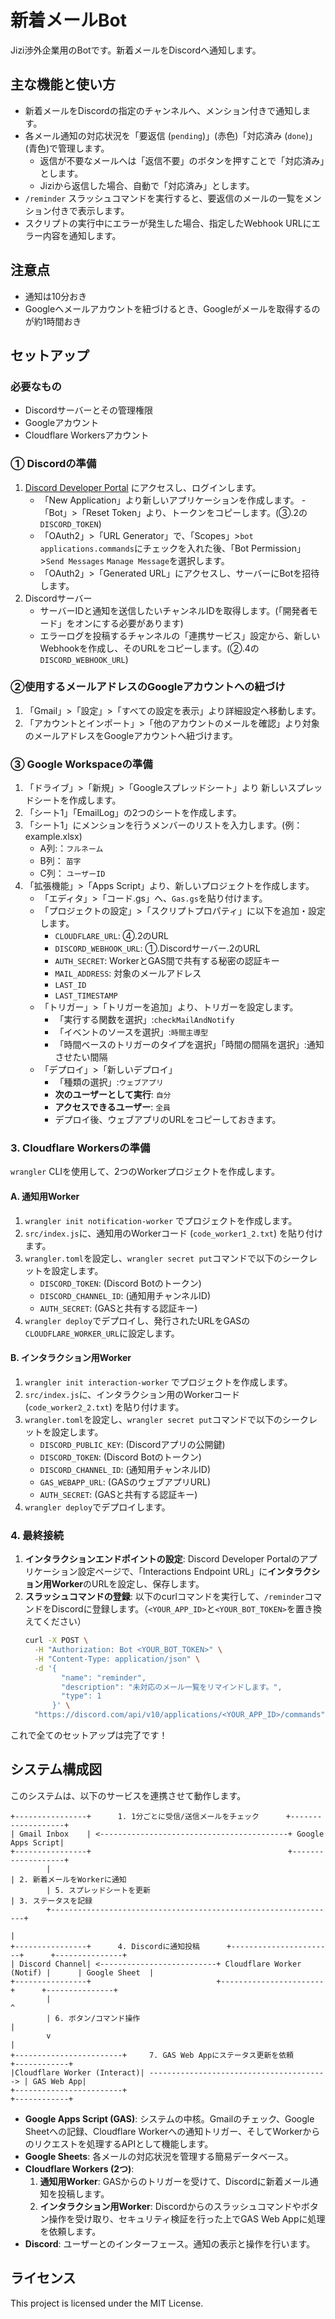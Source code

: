 # 新着メールBot

Jizi渉外企業用のBotです。新着メールをDiscordへ通知します。

## 主な機能と使い方

  - 新着メールをDiscordの指定のチャンネルへ、メンション付きで通知します。
  - 各メール通知の対応状況を「要返信 (`pending`)」(赤色)「対応済み (`done`)」(青色)で管理します。
    - 返信が不要なメールへは「返信不要」のボタンを押すことで「対応済み」とします。
    - Jiziから返信した場合、自動で「対応済み」とします。
  - `/reminder` スラッシュコマンドを実行すると、要返信のメールの一覧をメンション付きで表示します。
  - スクリプトの実行中にエラーが発生した場合、指定したWebhook URLにエラー内容を通知します。

## 注意点

  - 通知は10分おき
  - Googleへメールアカウントを紐づけるとき、Googleがメールを取得するのが約1時間おき

## セットアップ

### 必要なもの
  - Discordサーバーとその管理権限
  - Googleアカウント
  - Cloudflare Workersアカウント

### ① Discordの準備

1. [Discord Developer Portal](https://discord.com/developers/applications) にアクセスし、ログインします。
    - 「New Application」より新しいアプリケーションを作成します。
    -「Bot」\>「Reset Token」より、トークンをコピーします。(③.2の`DISCORD_TOKEN`)
    - 「OAuth2」\>「URL Generator」で、「Scopes」\>`bot` `applications.commands`にチェックを入れた後、「Bot Permission」\>`Send Messages` `Manage Message`を選択します。
    - 「OAuth2」\>「Generated URL」にアクセスし、サーバーにBotを招待します。
2. Discordサーバー
    - サーバーIDと通知を送信したいチャンネルIDを取得します。(「開発者モード」をオンにする必要があります)
    - エラーログを投稿するチャンネルの「連携サービス」設定から、新しいWebhookを作成し、そのURLをコピーします。(②.4の`DISCORD_WEBHOOK_URL`)

### ②使用するメールアドレスのGoogleアカウントへの紐づけ

1. 「Gmail」\>「設定」\>「すべての設定を表示」より詳細設定へ移動します。
2. 「アカウントとインポート」\>「他のアカウントのメールを確認」より対象のメールアドレスをGoogleアカウントへ紐づけます。

### ③ Google Workspaceの準備

1. 「ドライブ」\>「新規」\>「Googleスプレッドシート」より 新しいスプレッドシートを作成します。
2. 「シート1」「EmailLog」の2つのシートを作成します。
3. 「シート1」にメンションを行うメンバーのリストを入力します。(例：example.xlsx)
      - A列:：`フルネーム`
      - B列： `苗字`
      - C列： `ユーザーID`
4.  「拡張機能」\>「Apps Script」より、新しいプロジェクトを作成します。
      - 「エディタ」\>「コード.gs」へ、`Gas.gs`を貼り付けます。
      - 「プロジェクトの設定」\>「スクリプトプロパティ」に以下を追加・設定します。
          - `CLOUDFLARE_URL`: ④.2のURL
          - `DISCORD_WEBHOOK_URL`: ①.Discordサーバー.2のURL
          - `AUTH_SECRET`: WorkerとGAS間で共有する秘密の認証キー
          - `MAIL_ADDRESS`: 対象のメールアドレス
          - `LAST_ID`
          - `LAST_TIMESTAMP`
      - 「トリガー」\>「トリガーを追加」より、トリガーを設定します。
          - 「実行する関数を選択」:`checkMailAndNotify`
          - 「イベントのソースを選択」:`時間主導型`
          - 「時間ベースのトリガーのタイプを選択」「時間の間隔を選択」:通知させたい間隔
      - 「デプロイ」\>「新しいデプロイ」
          - 「種類の選択」:`ウェブアプリ`
          - **次のユーザーとして実行**: `自分`
          - **アクセスできるユーザー**: `全員`
          - デプロイ後、ウェブアプリのURLをコピーしておきます。

### 3\. Cloudflare Workersの準備

`wrangler` CLIを使用して、2つのWorkerプロジェクトを作成します。

#### A. 通知用Worker

1.  `wrangler init notification-worker` でプロジェクトを作成します。
2.  `src/index.js`に、通知用のWorkerコード (`code_worker1_2.txt`) を貼り付けます。
3.  `wrangler.toml`を設定し、`wrangler secret put`コマンドで以下のシークレットを設定します。
      - `DISCORD_TOKEN`: (Discord Botのトークン)
      - `DISCORD_CHANNEL_ID`: (通知用チャンネルID)
      - `AUTH_SECRET`: (GASと共有する認証キー)
4.  `wrangler deploy`でデプロイし、発行されたURLをGASの`CLOUDFLARE_WORKER_URL`に設定します。

#### B. インタラクション用Worker

1.  `wrangler init interaction-worker` でプロジェクトを作成します。
2.  `src/index.js`に、インタラクション用のWorkerコード (`code_worker2_2.txt`) を貼り付けます。
3.  `wrangler.toml`を設定し、`wrangler secret put`コマンドで以下のシークレットを設定します。
      - `DISCORD_PUBLIC_KEY`: (Discordアプリの公開鍵)
      - `DISCORD_TOKEN`: (Discord Botのトークン)
      - `DISCORD_CHANNEL_ID`: (通知用チャンネルID)
      - `GAS_WEBAPP_URL`: (GASのウェブアプリURL)
      - `AUTH_SECRET`: (GASと共有する認証キー)
4.  `wrangler deploy`でデプロイします。

### 4\. 最終接続

1.  **インタラクションエンドポイントの設定**: Discord Developer Portalのアプリケーション設定ページで、「Interactions Endpoint URL」に**インタラクション用Worker**のURLを設定し、保存します。
2.  **スラッシュコマンドの登録**: 以下のcurlコマンドを実行して、`/reminder`コマンドをDiscordに登録します。（`<YOUR_APP_ID>`と`<YOUR_BOT_TOKEN>`を置き換えてください）
    ```bash
    curl -X POST \
      -H "Authorization: Bot <YOUR_BOT_TOKEN>" \
      -H "Content-Type: application/json" \
      -d '{
            "name": "reminder",
            "description": "未対応のメール一覧をリマインドします。",
            "type": 1
          }' \
      "https://discord.com/api/v10/applications/<YOUR_APP_ID>/commands"
    ```

これで全てのセットアップは完了です！

## システム構成図

このシステムは、以下のサービスを連携させて動作します。

```
+----------------+      1. 1分ごとに受信/送信メールをチェック      +-------------------+
| Gmail Inbox    | <------------------------------------------+ Google Apps Script|
+----------------+                                            +-------------------+
        |                                                                | 2. 新着メールをWorkerに通知
        | 5. スプレッドシートを更新                                        | 3. ステータスを記録
        +----------------------------------------------------------------+
                                                                         |
+----------------+      4. Discordに通知投稿      +-----------------------+      +---------------+
| Discord Channel| <--------------------------+ Cloudflare Worker (Notif) |      | Google Sheet  |
+----------------+                            +-----------------------+      +---------------+
        |                                                                        ^
        | 6. ボタン/コマンド操作                                                 |
        v                                                                        |
+------------------------+     7. GAS Web Appにステータス更新を依頼      +------------+
|Cloudflare Worker (Interact)| ----------------------------------------> | GAS Web App|
+------------------------+                                             +------------+

```

  - **Google Apps Script (GAS)**: システムの中核。Gmailのチェック、Google Sheetへの記録、Cloudflare Workerへの通知トリガー、そしてWorkerからのリクエストを処理するAPIとして機能します。
  - **Google Sheets**: 各メールの対応状況を管理する簡易データベース。
  - **Cloudflare Workers (2つ)**:
    1.  **通知用Worker**: GASからのトリガーを受けて、Discordに新着メール通知を投稿します。
    2.  **インタラクション用Worker**: Discordからのスラッシュコマンドやボタン操作を受け取り、セキュリティ検証を行った上でGAS Web Appに処理を依頼します。
  - **Discord**: ユーザーとのインターフェース。通知の表示と操作を行います。

## ライセンス

This project is licensed under the MIT License.
